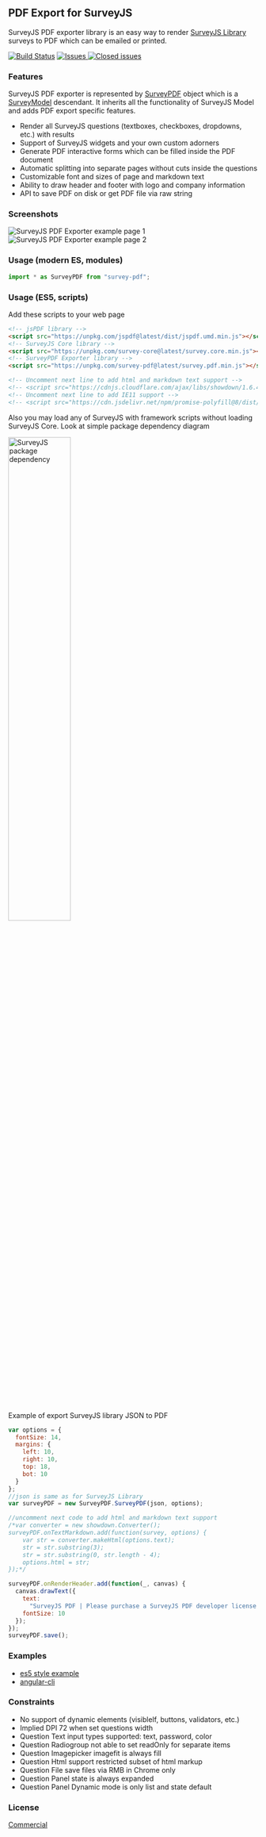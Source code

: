## PDF Export for SurveyJS

SurveyJS PDF exporter library is an easy way to render [SurveyJS Library](https://surveyjs.io/Overview/Library/) surveys to PDF which can be emailed or printed.

[![Build Status](https://dev.azure.com/SurveyJS/SurveyJS%20Integration%20Tests/_apis/build/status/SurveyJS%20Library?branchName=master)](https://dev.azure.com/SurveyJS/SurveyJS%20Integration%20Tests/_build/latest?definitionId=7&branchName=master)
<a href="https://github.com/surveyjs/survey-pdf/issues">
<img alt="Issues" title="Open Issues" src="https://img.shields.io/github/issues/surveyjs/survey-pdf.svg">
</a>
<a href="https://github.com/surveyjs/survey-pdf/issues?utf8=%E2%9C%93&q=is%3Aissue+is%3Aclosed+">
<img alt="Closed issues" title="Closed Issues" src="https://img.shields.io/github/issues-closed/surveyjs/survey-pdf.svg">
</a>

### Features

SurveyJS PDF exporter is represented by [SurveyPDF](https://surveyjs.io/Documentation/Pdf-Export?id=surveypdf) object which is a [SurveyModel](https://surveyjs.io/Documentation/Library?id=surveymodel) descendant. It inherits all the functionality of SurveyJS Model and adds PDF export specific features.

- Render all SurveyJS questions (textboxes, checkboxes, dropdowns, etc.) with results
- Support of SurveyJS widgets and your own custom adorners
- Generate PDF interactive forms which can be filled inside the PDF document
- Automatic splitting into separate pages without cuts inside the questions
- Customizable font and sizes of page and markdown text
- Ability to draw header and footer with logo and company information
- API to save PDF on disk or get PDF file via raw string

### Screenshots

![SurveyJS PDF Exporter example page 1](https://raw.githubusercontent.com/surveyjs/survey-pdf/master/docs/images/survey-pdf-page-1.png)
![SurveyJS PDF Exporter example page 2](https://raw.githubusercontent.com/surveyjs/survey-pdf/master/docs/images/survey-pdf-page-2.png)

### Usage (modern ES, modules)

```javascript
import * as SurveyPDF from "survey-pdf";
```

### Usage (ES5, scripts)

Add these scripts to your web page

```html
<!-- jsPDF library -->
<script src="https://unpkg.com/jspdf@latest/dist/jspdf.umd.min.js"></script>
<!-- SurveyJS Core library -->
<script src="https://unpkg.com/survey-core@latest/survey.core.min.js"></script>
<!-- SurveyPDF Exporter library -->
<script src="https://unpkg.com/survey-pdf@latest/survey.pdf.min.js"></script>

<!-- Uncomment next line to add html and markdown text support -->
<!-- <script src="https://cdnjs.cloudflare.com/ajax/libs/showdown/1.6.4/showdown.min.js"></script> -->
<!-- Uncomment next line to add IE11 support -->
<!-- <script src="https://cdn.jsdelivr.net/npm/promise-polyfill@8/dist/polyfill.min.js"></script> -->
```

Also you may load any of SurveyJS with framework scripts without loading SurveyJS Core. Look at simple package dependency diagram

<img src="https://raw.githubusercontent.com/surveyjs/survey-pdf/master/docs/images/package-dependency.png" alt="SurveyJS package dependency" width="50%"/>

Example of export SurveyJS library JSON to PDF

```javascript
var options = {
  fontSize: 14,
  margins: {
    left: 10,
    right: 10,
    top: 18,
    bot: 10
  }
};
//json is same as for SurveyJS Library
var surveyPDF = new SurveyPDF.SurveyPDF(json, options);

//uncomment next code to add html and markdown text support
/*var converter = new showdown.Converter();
surveyPDF.onTextMarkdown.add(function(survey, options) {
    var str = converter.makeHtml(options.text);
    str = str.substring(3);
    str = str.substring(0, str.length - 4);
    options.html = str;
});*/

surveyPDF.onRenderHeader.add(function(_, canvas) {
  canvas.drawText({
    text:
      "SurveyJS PDF | Please purchase a SurveyJS PDF developer license to use it in your app | https://surveyjs.io/Buy",
    fontSize: 10
  });
});
surveyPDF.save();
```

### Examples

- [es5 style example](https://surveyjs.io/Examples/Pdf-Export)
- [angular-cli](https://codesandbox.io/s/survey-pdf-angular-example-xpev7)

### Constraints

- No support of dynamic elements (visibleIf, buttons, validators, etc.)
- Implied DPI 72 when set questions width
- Question Text input types supported: text, password, color
- Question Radiogroup not able to set readOnly for separate items
- Question Imagepicker imagefit is always fill
- Question Html support restricted subset of html markup
- Question File save files via RMB in Chrome only
- Question Panel state is always expanded
- Question Panel Dynamic mode is only list and state default

### License

[Commercial](https://surveyjs.io/Home/Licenses#PdfExport)
